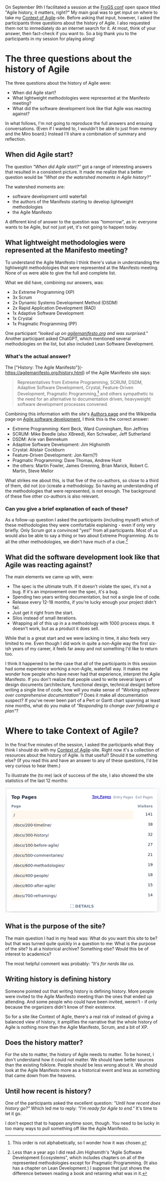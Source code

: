 <!--
.. title: "Agile history, it matters, right?" at FroGS conf
.. slug: agile-history-it-matters-right-at-frogs-conf
.. date: 2023-10-10 09:48:40 UTC+02:00
.. tags: agile, conferences, agile manifesto
.. category: agile
.. link: 
.. description: 
.. type: text
-->


On September 9th I facilitated a session at the [FroGS conf](https://frogsconf.nl/) open space titled "Agile history, it matters, right?" My main goal was to get input on where to take my [Context of Agile](https://context-of-agile.org/)-site. Before asking that input, however, I asked the participants three questions about the history of Agile. I also requested them not to immediately do an internet search for it. At most, think of your answer, then fact-check if you want to. So a big thank you to the participants in my session for playing along!


# The three questions about the history of Agile

The three questions about the history of Agile were:

- When did Agile start?
- What lightweight methodologies were represented at the Manifesto meeting?
- What did the software development look like that Agile was reacting against?

<!-- TEASER_END -->

In what follows, I'm not going to reproduce the full answers and ensuing conversations. (Even if I wanted to, I wouldn't be able to just from memory and the Miro board.) Instead I'll share a combination of summary and reflection.



## When did Agile start?

The question *"When did Agile start?"* got a range of interesting answers that resulted in a consistent picture. It made me realize that a better question would be *"What are the watershed moments in Agile history?"*

The watershed moments are:

- software development until waterfall
- the authors of the Manifesto starting to develop lightweight methodologies
- the Agile Manifesto

A different kind of answer to the question was "tomorrow", as in: everyone wants to be Agile, but not just yet, it's not going to happen today.



## What lightweight methodologies were represented at the Manifesto meeting?

To understand the Agile Manifesto I think there's value in understanding the lightweight methodologies that were represented at the Manifesto meeting. None of us were able to give the full and complete list.

What we did have, combining our answers, was:

- 3x Extreme Programming (XP)
- 3x Scrum
- 2x Dynamic Systems Development Method (DSDM)
- 2x Rapid Application Development (RAD)
- 1x Adaptive Software Development
- 1x Crystal
- 1x Pragmatic Programming (PP)

One participant *"looked up on [agilemanifesto.org](https://agilemanifesto.org/history.html) and was surprised."* Another participant asked ChatGPT, which mentioned several methodologies on the list, but also included Lean Software Development.


### What's the actual answer?

The ["History: The Agile Manifesto"](- https://agilemanifesto.org/history.html) of the Agile Manifesto site says:

> Representatives from Extreme Programming, SCRUM, DSDM, Adaptive Software Development, Crystal, Feature-Driven Development, Pragmatic Programming,[^1] and others sympathetic to the need for an alternative to documentation driven, heavyweight software development processes convened.

[^1]: This order is not alphabetically, so I wonder how it was chosen.

Combining this information with the site's [Authors page](https://agilemanifesto.org/authors.html) and the Wikipedia page on [Agile software development](https://en.wikipedia.org/wiki/Agile_software_development), I think this is the correct answer:

- Extreme Programming: Kent Beck, Ward Cunningham, Ron Jeffries
- SCRUM: Mike Beedle (also XBreed), Ken Schwaber, Jeff Sutherland
- DSDM: Arie van Bennekum
- Adaptive Software Development: Jim Highsmith
- Crystal: Alistair Cockburn
- Feature-Driven Development: Jon Kern(?)
- Pragmatic Programming: Dave Thomas, Andrew Hunt
- the others: Martin Fowler, James Grenning, Brian Marick, Robert C. Martin, Steve Mellor

What strikes me about this, is that five of the co-authors, so close to a third of them, did not (co-)create a methodology. So having an understanding of the methodologies that were represented, is not enough. The background of these five other co-authors is also relevant.


### Can you give a brief explanation of each of these?

As a follow-up question I asked the participants (including myself) which of these methodologies they were comfortable explaining - even if only very briefly. Only Scrum got a convinced "yes!" from all participants. Most of us would also be able to say a thing or two about Extreme Programming. As to all the other methodologies, we didn't have much of a clue.[^2]

[^2]: Less than a year ago I did read Jim Highsmith's "Agile Software Development Ecosystems", which includes chapters on all of the represented methodologies except for Pragmatic Programming. (It also has a chapter on Lean Development.) I suppose that just shows the difference between reading a book and retaining what was in it.



## What did the software development look like that Agile was reacting against?

The main elements we came up with, were:

- The spec is the ultimate truth. If it doesn't violate the spec, it's not a bug. If it's an improvement over the spec, it's a bug.
- Spending two years writing documentation, but not a single line of code.
- Release every 12-18 months, if you're lucky enough your project didn't fail.
- Just get it right from the start.
- Silos instead of small iterations.
- Wrapping all of this up in a a methodology with 1000 process steps. It doesn't work, but as a product it does sell.

While that is a great start and we were lacking in time, it also feels very limited to me. Even though I did work in quite a non-Agile way the first six-ish years of my career, it feels far away and not something I'd like to return too.

I think it happened to be the case that all of the participants in this session had some experience working a non-Agile, waterfall way. It makes me wonder how people who have never had that experience, interpret the Agile Manifesto. If you don't realize that people used to write several layers of design documents (architecture, functional design, technical design) before writing a single line of code, how will you make sense of *"Working software over comprehensive documentation"*? Does it make all documentation suspect? If you've never been part of a Pert or Gantt chart spanning at least nine months, what do you make of *"Responding to change over following a plan"*?



# Where to take Context of Agile?

In the final five minutes of the session, I asked the participants what they think I should do with my [Context of Agile](https://context-of-agile.org/)-site. Right now it's a collection of resources about the history of Agile. Is that useful? Should it be something else? (If you read this and have an answer to any of these questions, I'd be very curious to hear them.)

To illustrate the (to me) lack of success of the site, I also showed the site statistics of the last 12 months:

![screenshot of the site analytics of context-of-agile.org, showing 141 visitors to the homepage, 38 to the timeline page, and even fewer visitors to all other pages](/images/2023/agile-history/context-of-agile-sep22-sep23.png)


## What is the purpose of the site?

The main question I had in my head was: What do you want this site to be? but that was turned quite quickly in a question to me: What is the purpose of the site? Is at a historical archive? Something else? Would this be of interest to academics?

The most helpful comment was probably: *"It's for nerds like us.*

## Writing history is defining history
Someone pointed out that writing history is defining history. More people were invited to the Agile Manifesto meeting than the ones that ended up attending. And some people who could have been invited, weren't - if only because the organizers didn't know of their existence.

So for a site like Context of Agile, there's a real risk of instead of giving a balanced view of history, it amplifies the narrative that the whole history of Agile is nothing more than the Agile Manifesto, Scrum, and a bit of XP.

## Does the history matter?
For the site to matter, the history of Agile needs to matter. To be honest, I don't understand how it could not matter. We should have better sources than the existing folklore. People should be less wrong about it. We should look at the Agile Manifesto more as a historical event and less as something that came down from the heavens.

## Until how recent is history?
 One of the participants asked the excellent question: *"Until how recent does history go?"* Which led me to reply: *"I'm ready for Agile to end."* It's time to let it go.

 I don't expect that to happen anytime soon, though. You need to be lucky in too many ways to pull something off like the Agile Manifesto.
